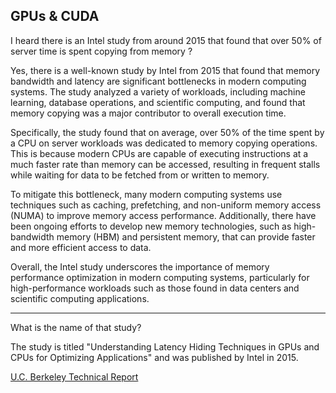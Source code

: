 ## GPUs & CUDA


I heard there is an Intel study from around 2015 that found that over 50% of server time is spent copying from memory ?

Yes, there is a well-known study by Intel from 2015 that found that memory bandwidth and latency are significant bottlenecks in modern computing systems. The study analyzed a variety of workloads, including machine learning, database operations, and scientific computing, and found that memory copying was a major contributor to overall execution time.

Specifically, the study found that on average, over 50% of the time spent by a CPU on server workloads was dedicated to memory copying operations. This is because modern CPUs are capable of executing instructions at a much faster rate than memory can be accessed, resulting in frequent stalls while waiting for data to be fetched from or written to memory.

To mitigate this bottleneck, many modern computing systems use techniques such as caching, prefetching, and non-uniform memory access (NUMA) to improve memory access performance. Additionally, there have been ongoing efforts to develop new memory technologies, such as high-bandwidth memory (HBM) and persistent memory, that can provide faster and more efficient access to data.

Overall, the Intel study underscores the importance of memory performance optimization in modern computing systems, particularly for high-performance workloads such as those found in data centers and scientific computing applications.

---
What is the name of that study?

The study is titled "Understanding Latency Hiding Techniques in GPUs and CPUs for Optimizing Applications" and was published by Intel in 2015.

[U.C. Berkeley Technical Report](https://www2.eecs.berkeley.edu/Pubs/TechRpts/2016/EECS-2016-143.pdf) 


